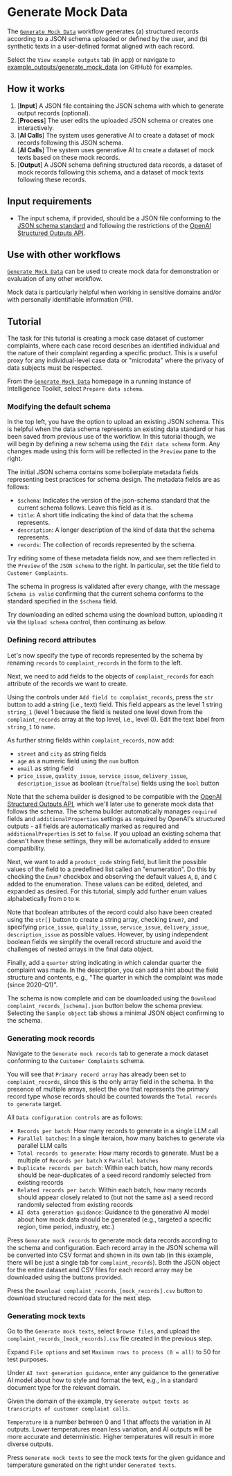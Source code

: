 # Generate Mock Data

The [`Generate Mock Data`](https://github.com/microsoft/intelligence-toolkit/blob/main/app/workflows/generate_mock_data/README.md) workflow generates (a) structured records according to a JSON schema uploaded or defined by the user, and (b) synthetic texts in a user-defined format aligned with each record.

Select the `View example outputs` tab (in app) or navigate to [example_outputs/generate_mock_data](https://github.com/microsoft/intelligence-toolkit/tree/main/example_outputs/generate_mock_data) (on GitHub) for examples.

## How it works

1. [**Input**] A JSON file containing the JSON schema with which to generate output records (optional).
2. [**Process**] The user edits the uploaded JSON schema or creates one interactively.
3. [**AI Calls**] The system uses generative AI to create a dataset of mock records following this JSON schema.
4. [**AI Calls**] The system uses generative AI to create a dataset of mock texts based on these mock records.
5. [**Output**] A JSON schema defining structured data records, a dataset of mock records following this schema, and a dataset of mock texts following these records.

## Input requirements

- The input schema, if provided, should be a JSON file conforming to the [JSON schema standard](https://json-schema.org/) and following the restrictions of the [OpenAI Structured Outputs API](https://platform.openai.com/docs/guides/structured-outputs/supported-schemas).

## Use with other workflows

[`Generate Mock Data`](https://github.com/microsoft/intelligence-toolkit/blob/main/app/workflows/generate_mock_data/README.md) can be used to create mock data for demonstration or evaluation of any other workflow.

Mock data is particularly helpful when working in sensitive domains and/or with personally identifiable information (PII).

## Tutorial

The task for this tutorial is creating a mock case dataset of customer complaints, where each case record describes an identified individual and the nature of their complaint regarding a specific product. This is a useful proxy for any individual-level case data or "microdata" where the privacy of data subjects must be respected.

From the [`Generate Mock Data`](https://github.com/microsoft/intelligence-toolkit/blob/main/app/workflows/generate_mock_data/README.md) homepage in a running instance of Intelligence Toolkit, select `Prepare data schema`.

### Modifying the default schema

In the top left, you have the option to upload an existing JSON schema. This is helpful when the data schema represents an existing data standard or has been saved from previous use of the workflow. In this tutorial though, we will begin by defining a new schema using the `Edit data schema` form. Any changes made using this form will be reflected in the `Preview` pane to the right.

The initial JSON schema contains some boilerplate metadata fields representing best practices for schema design. The metadata fields are as follows:

- `$schema`: Indicates the version of the json-schema standard that the current schema follows. Leave this field as it is.
- `title`: A short title indicating the kind of data that the schema represents.
- `description`: A longer description of the kind of data that the schema represents.
- `records`: The collection of records represented by the schema.

Try editing some of these metadata fields now, and see them reflected in the `Preview` of the `JSON schema` to the right. In particular, set the title field to `Customer Complaints`.

The schema in progress is validated after every change, with the message `Schema is valid` confirming that the current schema conforms to the standard specified in the `$schema` field.

Try downloading an edited schema using the download button, uploading it via the `Upload schema` control, then continuing as below.

### Defining record attributes

Let's now specify the type of records represented by the schema by renaming `records` to `complaint_records` in the form to the left.

Next, we need to add fields to the objects of `complaint_records` for each attribute of the records we want to create.

Using the controls under `Add field to complaint_records`, press the `str` button to add a string (i.e., text) field. This field appears as the level 1 string `string_1` (level 1 because the field is nested one level down from the `complaint_records` array at the top level, i.e., level 0). Edit the text label from `string_1` to `name`.

As further string fields within `complaint_records`, now add:

- `street` and `city` as string fields
- `age` as a numeric field using the `num` button
- `email` as string field
- `price_issue`, `quality_issue`, `service_issue`, `delivery_issue`, `description_issue` as boolean (`true`/`false`) fields using the `bool` button

Note that the schema builder is designed to be compatible with the [OpenAI Structured Outputs API](https://platform.openai.com/docs/guides/structured-outputs/supported-schemas), which we'll later use to generate mock data that follows the schema. The schema builder automatically manages `required` fields and `additionalProperties` settings as required by OpenAI's structured outputs - all fields are automatically marked as required and `additionalProperties` is set to `false`. If you upload an existing schema that doesn't have these settings, they will be automatically added to ensure compatibility.

Next, we want to add a `product_code` string field, but limit the possible values of the field to a predefined list called an "enumeration". Do this by checking the `Enum?` checkbox and observing the default values `A`, `B`, and `C` added to the enumeration. These values can be edited, deleted, and expanded as desired. For this tutorial, simply add further enum values alphabetically from `D` to `H`.

Note that boolean attributes of the record could also have been created using the `str[]` button to create a string array, checking `Enum?`, and specifying `price_issue`, `quality_issue`, `service_issue`, `delivery_issue`, `description_issue` as possible values. However, by using independent boolean fields we simplify the overall record structure and avoid the challenges of nested arrays in the final data object.

Finally, add a `quarter` string indicating in which calendar quarter the complaint was made. In the description, you can add a hint about the field structure and contents, e.g., "The quarter in which the complaint was made (since 2020-Q1)".

The schema is now complete and can be downloaded using the `Download complaint_records_[schema].json` button below the schema preview. Selecting the `Sample object` tab shows a minimal JSON object confirming to the schema.

### Generating mock records

Navigate to the `Generate mock records` tab to generate a mock dataset conforming to the `Customer Complaints` schema.

You will see that `Primary record array` has already been set to `complaint_records`, since this is the only array field in the schema. In the presence of multiple arrays, select the one that represents the primary record type whose records should be counted towards the `Total records to generate` target.

All `Data configuration controls` are as follows:

- `Records per batch`: How many records to generate in a single LLM call
- `Parallel batches`: In a single iteraion, how many batches to generate via parallel LLM calls
- `Total records to generate`: How many records to generate. Must be a multiple of `Records per batch` x `Parallel batches`
- `Duplicate records per batch`: Within each batch, how many records should be near-duplicates of a seed record randomly selected from existing records
- `Related records per batch`: Within each batch, how many records should appear closely related to (but not the same as) a seed record randomly selected from existing records
- `AI data generation guidance`: Guidance to the generative AI model about how mock data should be generated (e.g., targeted a specific region, time period, industry, etc.)

Press `Generate mock records` to generate mock data records according to the schema and configuration. Each record array in the JSON schema will be converted into CSV format and shown in its own tab (in this example, there will be just a single tab for `complaint_records`). Both the JSON object for the entire dataset and CSV files for each record array may be downloaded using the buttons provided.

Press the `Download complaint_records_[mock_records].csv` button to download structured record data for the next step.

### Generating mock texts

Go to the `Generate mock texts`, select `Browse files`, and upload the `complaint_records_[mock_records].csv` file created in the previous step.

Expand `File options` and set `Maximum rows to process (0 = all)` to 50 for test purposes.

Under `AI text generation guidance`, enter any guidance to the generative AI model about how to style and format the text, e.g., in a standard document type for the relevant domain.

Given the domain of the example, try `Generate output texts as transcripts of customer complaint calls`.

`Temperature` is a number between 0 and 1 that affects the variation in AI outputs. Lower temperatures mean less variation, and AI outputs will be more accurate and deterministic. Higher temperatures will result in more diverse outputs.

Press `Generate mock texts` to see the mock texts for the given guidance and temperature generated on the right under `Generated texts`.
